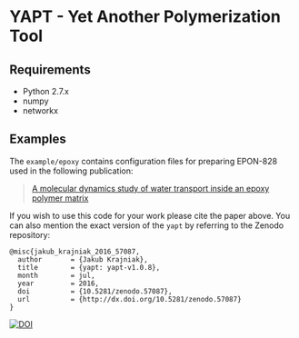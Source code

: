 YAPT - Yet Another Polymerization Tool
=================

Requirements
-----------------

 - Python 2.7.x
 - numpy
 - networkx

Examples
------------------

The `example/epoxy` contains configuration files for preparing
EPON-828 used in the following publication:

> [A molecular dynamics study of water transport inside an epoxy polymer matrix](http://dx.doi.org/10.1016/j.commatsci.2015.04.032)

If you wish to use this code for your work please cite the paper above. You can also mention the
exact version of the `yapt` by referring to the Zenodo repository:

    @misc{jakub_krajniak_2016_57087,
      author       = {Jakub Krajniak},
      title        = {yapt: yapt-v1.0.8},
      month        = jul,
      year         = 2016,
      doi          = {10.5281/zenodo.57087},
      url          = {http://dx.doi.org/10.5281/zenodo.57087}
    }

[![DOI](https://zenodo.org/badge/20122/MrTheodor/yapt.svg)](https://zenodo.org/badge/latestdoi/20122/MrTheodor/yapt)
